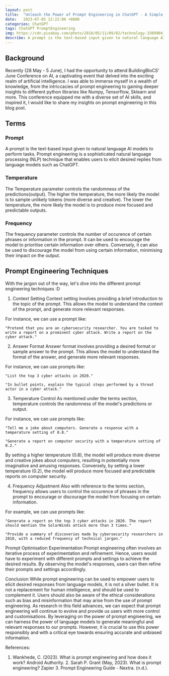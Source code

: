 ```yaml
---
layout: post
title:  "Unleash the Power of Prompt Engineering in ChatGPT - A Simple Guide"
date:   2023-07-05 12:22:06 +0800
categories: ChatGPT
tags: ChatGPT PromptEngineering
img: https://cdn.pixabay.com/photo/2018/05/11/09/02/technology-3389904_1280.jpg
describe: A prompt is the text-based input given to natural language AI models to perform tasks. Prompt engineering is a sophisticated natural language processing (NLP) technique that enables users to elicit desired replies from language models such as ChatGPT.
---
```


## Background
Recently (28 May - 5 June), I had the opportunity to attend BuildingBloCS' June Conference on AI, a captivating event that delved into the exciting realm of artificial intelligence. I was able to immerse myself in a wealth of knowledge, from the intriccacies of prompt engineering to gaining deeper insights to different python libraries like Numpy, Tensorflow, Sklearn and more. This conference equipped me with a diverse set of AI skills, and inspired it, I would like to share my insights on prompt engineering in this blog post.

## Terms

### Prompt
A prompt is the text-based input given to natural language AI models to perform tasks. Prompt engineering is a sophisticated natural language processing (NLP) technique that enables users to elicit desired replies from language models such as ChatGPT.

### Temperature
The Temperature parameter controls the randomness of the predictions(output). The higher the temperature, the more likely the model is to sample unlikely tokens (more diverse and creative). The lower the temperature, the more likely the model is to produce more focused and predictable outputs.

### Frequency
The frequency parameter controls the number of occurence of certain phrases or information in the prompt. It can be used to encourage the model to prioritise certain information over others. Conversely, it can also be used to discourage the model from using certain information, minimising their impact on the output.

## Prompt Engineering Techniques
With the jargon out of the way, let's dive into the different prompt engineering techniques :D

1. Context Setting
Context setting involves providing a brief introduction to the topic of the prompt. This allows the model to understand the context of the prompt, and generate more relevant responses.

For instance, we can use a prompt like:

``` 
"Pretend that you are an cybersecurity researcher. You are tasked to write a report on a prominent cyber attack. Write a report on the cyber attack."
``` 

2. Answer Format
Answer format involves providing a desired format or sample answer to the prompt. This allows the model to understand the format of the answer, and generate more relevant responses.

For instance, we can use prompts like:

```
"List the top 3 cyber attacks in 2020."
```

```
"In bullet points, explain the typical steps performed by a threat actor in a cyber attack."
```

3. Temperature Control
As mentioned under the terms section, temperature controls the randomness of the model's predictions or output.

For instance, we can use prompts like:

```
"Tell me a joke about computers. Generate a response with a temperature setting of 0.8."
```

```
"Generate a report on computer security with a temperature setting of 0.2."
```

By setting a higher temperature (0.8), the model will produce more diverse and creative jokes about computers, resulting in potentially more imaginative and amusing responses.
Conversely, by setting a lower temperature (0.2), the model will produce more focused and predictable reports on computer security.

4. Frequency Adjustment
Also with reference to the terms section, frequency allows users to control the occurence of phrases in the prompt to encourage or discourage the model from focusing on certain information.

For example, we can use prompts like:

```
"Generate a report on the top 3 cyber attacks in 2020. The report should mention the SolarWinds attack more than 3 times."
```

```
"Provide a summary of discoveries made by cybersecurity researchers in 2010, with a reduced frequency of technical jargon."
```

Prompt Optimisation
Experimentation
Prompt engineering often involves an iterative process of experimentation and refinement. Hence, users would have to experiment with different prompts and settings to achieve the desired results. By observing the model's responses, users can then refine their prompts and settings accordingly.

Conclusion
While prompt engineering can be used to empower users to elicit desired responses from language models, it is not a silver bullet. It is not a replacement for human intelligence, and should be used to complement it. Users should also be aware of the ethical considerations such as bias and misinformation that may arise from the use of prompt engineering. As research in this field advances, we can expect that prompt engineering will continue to evolve and provide us users with more control and customisations. By leveraging on the power of prompt engineering, we can harness the power of language models to generate meaningful and relevant responses to our prompts. However, it is crucial to use this power responsibly and with a critical eye towards ensuring accurate and unbiased information.

References:

1. Wankhede, C. (2023). What is prompt engineering and how does it work? Android Authority. 2. Sarah P. Grant (May, 2023). What is prompt engineering? Zapier 3. Prompt Engineering Guide - Nextra. (n.d.).